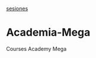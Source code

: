 [sesiones](https://tecmx-my.sharepoint.com/:f:/g/personal/oscar_antonio_tec_mx/EoHbETLJqYJFns2vk7rMmkQBcqvEdfpOpxmB-tR0VoGgSw?e=TZQFBz)

# Academia-Mega
Courses Academy Mega
